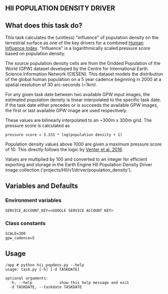 HII POPULATION DENSITY DRIVER
---------------

## What does this task do?

This task calculates the (unitless) "influence" of population density on the terrestrial surface as one of the key
drivers for a combined [Human Influence Index](https://github.com/SpeciesConservationLandscapes/task_hii_weightedsum). "Influence" is a logarithmically scaled pressure score based on population density.

The source population density cells are from the Gridded Population of the World (GPW) dataset developed by the Centre for International Earth Science Information Network (CIESEN). This dataset models the distribution of the global human population on a 5 year cadence beginning in 2000 at a spatial resolution of 30 arc-seconds (~1km).

For any given task date between two available GPW input images, the estimated population density is linear interpolated to the specific task date. If the task date either precedes or is succeeds the available GPW images, the first or last available GPW image are used respectively.

These values are bilinearly interpolated to an ~300m x 300m grid. The pressure score is calculated as
```
pressure score = 3.333 * log(population density + 1)
```

Population density values above 1000 are given a maximum pressure score of 10. This directly follows the logic by [Venter et al. 2016](https://www.nature.com/articles/sdata201667).

Values are multiplied by 100 and converted to an integer for efficient exporting and storage in the Earth Engine HII Population Density Driver image collection ('projects/HII/v1/driver/population_density').

## Variables and Defaults

### Environment variables
```
SERVICE_ACCOUNT_KEY=<GOOGLE SERVICE ACCOUNT KEY>
```

### Class constants

```
SCALE=300
gpw_cadence=5
```

## Usage

```
/app # python hii_popdens.py --help
usage: task.py [-h] [-d TASKDATE]

optional arguments:
  -h, --help            show this help message and exit
  -d TASKDATE, --taskdate TASKDATE
```

